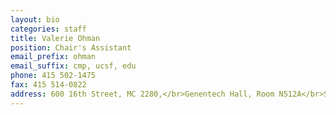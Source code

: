 ```yaml
---
layout: bio
categories: staff
title: Valerie Ohman
position: Chair's Assistant
email_prefix: ohman
email_suffix: cmp, ucsf, edu
phone: 415 502-1475
fax: 415 514-0822
address: 600 16th Street, MC 2280,</br>Genentech Hall, Room N512A</br>San Francisco, CA 94158-2140</br>
---
```


